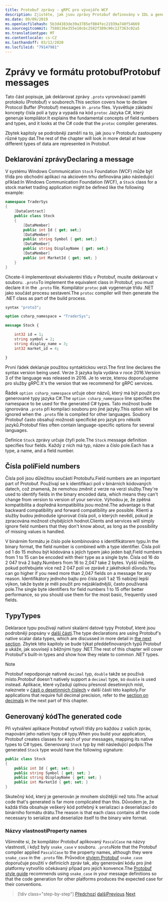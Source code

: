 ```yaml
---
title: Protobuf zprávy - gRPC pro vývojáře WCF
description: Zjistěte, jak jsou zprávy Protobuf definovány v IDL a generovány v c#.
ms.date: 09/09/2019
ms.openlocfilehash: 5b3d4383de39a3785ef804fec21939a740f54669
ms.sourcegitcommit: 7588136e355e10cbc2582f389c90c127363c02a5
ms.translationtype: MT
ms.contentlocale: cs-CZ
ms.lasthandoff: 03/12/2020
ms.locfileid: "79147981"
---
```

# <a name="protobuf-messages"></a><span data-ttu-id="041a7-103">Zprávy ve formátu protobuf</span><span class="sxs-lookup"><span data-stu-id="041a7-103">Protobuf messages</span></span>

<span data-ttu-id="041a7-104">Tato část popisuje, jak deklarovat zprávy `.proto` vyrovnávací paměti protokolu (Protobuf) v souborech.</span><span class="sxs-lookup"><span data-stu-id="041a7-104">This section covers how to declare Protocol Buffer (Protobuf) messages in `.proto` files.</span></span> <span data-ttu-id="041a7-105">Vysvětluje základní koncepty čísla polí a typy a vypadá na kód `protoc` Jazyka C#, který generuje kompilátor.</span><span class="sxs-lookup"><span data-stu-id="041a7-105">It explains the fundamental concepts of field numbers and types, and it looks at the C# code that the `protoc` compiler generates.</span></span>

<span data-ttu-id="041a7-106">Zbytek kapitoly se podrobněji zaměří na to, jak jsou v Protobufu zastoupeny různé typy dat.</span><span class="sxs-lookup"><span data-stu-id="041a7-106">The rest of the chapter will look in more detail at how different types of data are represented in Protobuf.</span></span>

## <a name="declaring-a-message"></a><span data-ttu-id="041a7-107">Deklarování zprávy</span><span class="sxs-lookup"><span data-stu-id="041a7-107">Declaring a message</span></span>

<span data-ttu-id="041a7-108">V systému Windows Communication `Stock` Foundation (WCF) může být třída pro obchodní aplikaci na akciovém trhu definována jako následující příklad:</span><span class="sxs-lookup"><span data-stu-id="041a7-108">In Windows Communication Foundation (WCF), a `Stock` class for a stock market trading application might be defined like the following example:</span></span>

```csharp
namespace TraderSys
{
    [DataContract]
    public class Stock
    {
        [DataMember]
        public int Id { get; set;}
        [DataMember]
        public string Symbol { get; set;}
        [DataMember]
        public string DisplayName { get; set;}
        [DataMember]
        public int MarketId { get; set; }
    }
}
```

<span data-ttu-id="041a7-109">Chcete-li implementovat ekvivalentní třídu v Protobuf, musíte deklarovat v souboru. `.proto`</span><span class="sxs-lookup"><span data-stu-id="041a7-109">To implement the equivalent class in Protobuf, you must declare it in the `.proto` file.</span></span> <span data-ttu-id="041a7-110">Kompilátor `protoc` pak vygeneruje třídu .NET jako součást procesu sestavení.</span><span class="sxs-lookup"><span data-stu-id="041a7-110">The `protoc` compiler will then generate the .NET class as part of the build process.</span></span>

```protobuf
syntax "proto3";

option csharp_namespace = "TraderSys";

message Stock {

    int32 id = 1;
    string symbol = 2;
    string display_name = 3;
    int32 market_id = 4;

}  
```

<span data-ttu-id="041a7-111">První řádek deklaruje použitou syntaktickou verzi.</span><span class="sxs-lookup"><span data-stu-id="041a7-111">The first line declares the syntax version being used.</span></span> <span data-ttu-id="041a7-112">Verze 3 jazyka byla vydána v roce 2016.</span><span class="sxs-lookup"><span data-stu-id="041a7-112">Version 3 of the language was released in 2016.</span></span> <span data-ttu-id="041a7-113">Je to verze, kterou doporučujeme pro služby gRPC.</span><span class="sxs-lookup"><span data-stu-id="041a7-113">It's the version that we recommend for gRPC services.</span></span>

<span data-ttu-id="041a7-114">Řádek `option csharp_namespace` určuje obor názvů, který má být použit pro generované typy jazyka C#.</span><span class="sxs-lookup"><span data-stu-id="041a7-114">The `option csharp_namespace` line specifies the namespace to be used for the generated C# types.</span></span> <span data-ttu-id="041a7-115">Tato možnost bude ignorována `.proto` při kompilaci souboru pro jiné jazyky.</span><span class="sxs-lookup"><span data-stu-id="041a7-115">This option will be ignored when the `.proto` file is compiled for other languages.</span></span> <span data-ttu-id="041a7-116">Soubory Protobuf často obsahují možnosti specifické pro jazyk pro několik jazyků.</span><span class="sxs-lookup"><span data-stu-id="041a7-116">Protobuf files often contain language-specific options for several languages.</span></span>

<span data-ttu-id="041a7-117">Definice `Stock` zprávy určuje čtyři pole.</span><span class="sxs-lookup"><span data-stu-id="041a7-117">The `Stock` message definition specifies four fields.</span></span> <span data-ttu-id="041a7-118">Každý z nich má typ, název a číslo pole.</span><span class="sxs-lookup"><span data-stu-id="041a7-118">Each has a type, a name, and a field number.</span></span>

## <a name="field-numbers"></a><span data-ttu-id="041a7-119">Čísla polí</span><span class="sxs-lookup"><span data-stu-id="041a7-119">Field numbers</span></span>

<span data-ttu-id="041a7-120">Čísla polí jsou důležitou součástí Protobufu.</span><span class="sxs-lookup"><span data-stu-id="041a7-120">Field numbers are an important part of Protobuf.</span></span> <span data-ttu-id="041a7-121">Používají se k identifikaci polí v binárních kódovaných datech, což znamená, že nemohou změnit z verze na verzi služby.</span><span class="sxs-lookup"><span data-stu-id="041a7-121">They're used to identify fields in the binary encoded data, which means they can't change from version to version of your service.</span></span> <span data-ttu-id="041a7-122">Výhodou je, že zpětná kompatibilita a dopředná kompatibilita jsou možné.</span><span class="sxs-lookup"><span data-stu-id="041a7-122">The advantage is that backward compatibility and forward compatibility are possible.</span></span> <span data-ttu-id="041a7-123">Klienti a služby budou jednoduše ignorovat čísla polí, o kterých nevědí, pokud je zpracována možnost chybějících hodnot.</span><span class="sxs-lookup"><span data-stu-id="041a7-123">Clients and services will simply ignore field numbers that they don't know about, as long as the possibility of missing values is handled.</span></span>

<span data-ttu-id="041a7-124">V binárním formátu je číslo pole kombinováno s identifikátorem typu.</span><span class="sxs-lookup"><span data-stu-id="041a7-124">In the binary format, the field number is combined with a type identifier.</span></span> <span data-ttu-id="041a7-125">Čísla polí od 1 do 15 mohou být kódována s jejich typem jako jeden bajt.</span><span class="sxs-lookup"><span data-stu-id="041a7-125">Field numbers from 1 to 15 can be encoded with their type as a single byte.</span></span> <span data-ttu-id="041a7-126">Čísla od 16 do 2 047 trvá 2 bajty.</span><span class="sxs-lookup"><span data-stu-id="041a7-126">Numbers from 16 to 2,047 take 2 bytes.</span></span> <span data-ttu-id="041a7-127">Vyšší můžete, pokud potřebujete více než 2 047 polí ve zprávě z jakéhokoli důvodu.</span><span class="sxs-lookup"><span data-stu-id="041a7-127">You can go higher if you need more than 2,047 fields on a message for any reason.</span></span> <span data-ttu-id="041a7-128">Identifikátory jednoho bajtu pro čísla polí 1 až 15 nabízejí lepší výkon, takže byste je měli použít pro nejzákladnější, často používaná pole.</span><span class="sxs-lookup"><span data-stu-id="041a7-128">The single byte identifiers for field numbers 1 to 15 offer better performance, so you should use them for the most basic, frequently used fields.</span></span>

## <a name="types"></a><span data-ttu-id="041a7-129">Typy</span><span class="sxs-lookup"><span data-stu-id="041a7-129">Types</span></span>

<span data-ttu-id="041a7-130">Deklarace typu používají nativní skalární datové typy Protobuf, které jsou podrobněji popsány v [další části](protobuf-data-types.md).</span><span class="sxs-lookup"><span data-stu-id="041a7-130">The type declarations are using Protobuf's native scalar data types, which are discussed in more detail in [the next section](protobuf-data-types.md).</span></span> <span data-ttu-id="041a7-131">Zbytek této kapitoly se bude týkat předdefinovaných typů Protobuf a ukáže, jak souvisejí s běžnými typy .NET.</span><span class="sxs-lookup"><span data-stu-id="041a7-131">The rest of this chapter will cover Protobuf's built-in types and show how they relate to common .NET types.</span></span>

> [!NOTE]
> <span data-ttu-id="041a7-132">Protobuf nepodporuje nativně `decimal` typ, `double` takže se používá místo.</span><span class="sxs-lookup"><span data-stu-id="041a7-132">Protobuf doesn't natively support a `decimal` type, so `double` is used instead.</span></span> <span data-ttu-id="041a7-133">Aplikace, které vyžadují úplnou přesnost desetinných míst, naleznete v [části o desetinných číslech](protobuf-data-types.md#decimals) v další části této kapitoly.</span><span class="sxs-lookup"><span data-stu-id="041a7-133">For applications that require full decimal precision, refer to the [section on decimals](protobuf-data-types.md#decimals) in the next part of this chapter.</span></span>

## <a name="the-generated-code"></a><span data-ttu-id="041a7-134">Generovaný kód</span><span class="sxs-lookup"><span data-stu-id="041a7-134">The generated code</span></span>

<span data-ttu-id="041a7-135">Při vytváření aplikace Protobuf vytvoří třídy pro každou z vašich zpráv, mapování jeho nativní typy c# typy.</span><span class="sxs-lookup"><span data-stu-id="041a7-135">When you build your application, Protobuf creates classes for each of your messages, mapping its native types to C# types.</span></span> <span data-ttu-id="041a7-136">Generovaný `Stock` typ by měl následující podpis:</span><span class="sxs-lookup"><span data-stu-id="041a7-136">The generated `Stock` type would have the following signature:</span></span>

```csharp
public class Stock
{
    public int Id { get; set; }
    public string Symbol { get; set; }
    public string DisplayName { get; set; }
    public int MarketId { get; set; }
}
```

<span data-ttu-id="041a7-137">Skutečný kód, který je generován je mnohem složitější než toto.</span><span class="sxs-lookup"><span data-stu-id="041a7-137">The actual code that's generated is far more complicated than this.</span></span> <span data-ttu-id="041a7-138">Důvodem je, že každá třída obsahuje veškerý kód potřebný k serializaci a deserializaci do binárního formátu drátu.</span><span class="sxs-lookup"><span data-stu-id="041a7-138">The reason is that each class contains all the code necessary to serialize and deserialize itself to the binary wire format.</span></span>

### <a name="property-names"></a><span data-ttu-id="041a7-139">Názvy vlastností</span><span class="sxs-lookup"><span data-stu-id="041a7-139">Property names</span></span>

<span data-ttu-id="041a7-140">Všimněte si, že kompilátor Protobuf aplikovaný `PascalCase` na názvy vlastností, i když byly `snake_case` v souboru. `.proto`</span><span class="sxs-lookup"><span data-stu-id="041a7-140">Note that the Protobuf compiler applied `PascalCase` to the property names, although they were `snake_case` in the `.proto` file.</span></span> <span data-ttu-id="041a7-141">Průvodce [stylem Protobuf](https://developers.google.com/protocol-buffers/docs/style) `snake_case` doporučuje použití v definicích zpráv tak, aby generování kódu pro jiné platformy vytvořilo očekávaný případ pro jejich konvence.</span><span class="sxs-lookup"><span data-stu-id="041a7-141">The [Protobuf style guide](https://developers.google.com/protocol-buffers/docs/style) recommends using `snake_case` in your message definitions so that the code generation for other platforms produces the expected case for their conventions.</span></span>

>[!div class="step-by-step"]
><span data-ttu-id="041a7-142">[Předchozí](protocol-buffers.md)
>[další](protobuf-data-types.md)</span><span class="sxs-lookup"><span data-stu-id="041a7-142">[Previous](protocol-buffers.md)
[Next](protobuf-data-types.md)</span></span>
